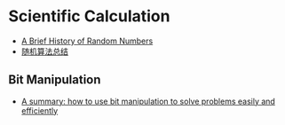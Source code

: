 # Scientific Calculation
- [A Brief History of Random Numbers](http://6me.us/RJNQ)
- [随机算法总结](http://www.jianshu.com/p/f8e7070c1c6b?hmsr=toutiao.io&utm_medium=toutiao.io&utm_source=toutiao.io)

## Bit Manipulation

- [A summary: how to use bit manipulation to solve problems easily and efficiently](https://parg.co/b2c)